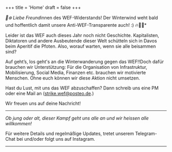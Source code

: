 +++
title = 'Home'
draft = false
+++

*🚀❄️ Liebe Freund*innen des WEF-Widerstands!
Der Winterwind weht bald und hoffentlich damit unsere Anti-WEF-Transparente auch! :) 🔥🧡💜*

Leider ist das WEF auch dieses Jahr noch nicht Geschichte. Kapitalisten, Diktatoren und andere Ausbeutende dieser Welt schütteln sich in Davos beim Aperitif die Pfoten. Also, worauf warten, wenn sie alle beisammen sind?

Auf geht’s, los geht's an die  Winterwanderung gegen das WEF!!Doch dafür brauchen wir Unterstützung: Für die Organisation von Infrastruktur, Mobilisierung, Social Media, Finanzen etc. brauchen wir motivierte Menschen. Ohne euch können wir diese Aktion nicht umsetzen.

Hast du Lust, mit uns das WEF abzuschaffen? Dann schreib uns eine PM oder eine Mail an (strike.wef@posteo.de.)

Wir freuen uns auf deine Nachricht!

---

*Ob jung oder alt, dieser Kampf geht uns alle an und wir heissen alle willkommen!*

Für weitere Details und regelmäßige Updates, tretet unserem Telegram-Chat bei und/oder folgt uns auf Instagram.

---

